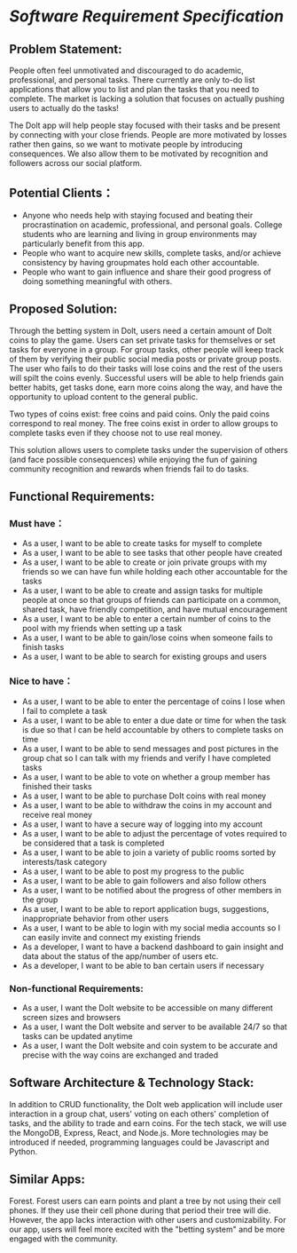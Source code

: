 # *Software Requirement Specification*

## Problem Statement: 
People often feel unmotivated and discouraged to do academic, professional, and personal tasks. There currently are only to-do list applications that allow you to list and plan the tasks that you need to complete. The market is lacking a solution that focuses on actually pushing users to actually do the tasks!

The Dolt app will help people stay focused with their tasks and be present by connecting with your close friends. People are more motivated by losses rather then gains, so we want to motivate people by introducing consequences. We also allow them to be motivated by recognition and followers across our social platform.

## Potential Clients：
- Anyone who needs help with staying focused and beating their procrastination on academic, professional, and personal goals. College students who are learning and living in group environments may particularly benefit from this app. 
- People who want to acquire new skills, complete tasks, and/or achieve consistency by having groupmates hold each other accountable.
- People who want to gain influence and share their good progress of doing something meaningful with others.

## Proposed Solution: 
Through the betting system in Dolt, users need a certain amount of Dolt coins to play the game. Users can set private tasks for themselves or set tasks for everyone in a group. For group tasks, other people will keep track of them by verifying their public social media posts or private group posts. The user who fails to do their tasks will lose coins and the rest of the users will spilt the coins evenly. Successful users will be able to help friends gain better habits, get tasks done, earn more coins along the way, and have the opportunity to upload content to the general public. 

Two types of coins exist: free coins and paid coins. Only the paid coins correspond to real money. The free coins exist in order to allow groups to complete tasks even if they choose not to use real money.

This solution allows users to complete tasks under the supervision of others (and face possible consequences) while enjoying the fun of gaining community recognition and rewards when friends fail to do tasks.  


## Functional Requirements: 

### Must have：
- As a user, I want to be able to create tasks for myself to complete  
- As a user, I want to be able to see tasks that other people have created  
- As a user, I want to be able to create or join private groups with my friends so we can have fun while holding each other accountable for the tasks  
- As a user, I want to be able to create and assign tasks for multiple people at once so that groups of friends can participate on a common, shared task, have friendly competition, and have mutual encouragement
- As a user, I want to be able to enter a certain number of coins to the pool with my friends when setting up a task  
- As a user, I want to be able to gain/lose coins when someone fails to finish tasks 
- As a user, I want to be able to search for existing groups and users


### Nice to have：
- As a user, I want to be able to enter the percentage of coins I lose when I fail to complete a task
- As a user, I want to be able to enter a due date or time for when the task is due so that I can be held accountable by others to complete tasks on time
- As a user, I want to be able to send messages and post pictures in the group chat so I can talk with my friends and verify I have completed tasks  
- As a user, I want to be able to vote on whether a group member has finished their tasks  
- As a user, I want to be able to purchase DoIt coins with real money  
- As a user, I want to be able to withdraw the coins in my account and receive real money    
- As a user, I want to have a secure way of logging into my account
- As a user, I want to be able to adjust the percentage of votes required to be considered that a task is completed  
- As a user, I want to be able to join a variety of public rooms sorted by interests/task category  
- As a user, I want to be able to post my progress to the public  
- As a user, I want to be able to gain followers and also follow others  
- As a user, I want to be notified about the progress of other members in the group
- As a user, I want to be able to report application bugs, suggestions, inappropriate behavior from other users
- As a user, I want to be able to login with my social media accounts so I can easily invite and connect my existing friends
- As a developer, I want to have a backend dashboard to gain insight and data about the status of the app/number of users etc.
- As a developer, I want to be able to ban certain users if necessary


### Non-functional Requirements:
- As a user, I want the DoIt website to be accessible on many different screen sizes and browsers
- As a user, I want the DoIt website and server to be available 24/7 so that tasks can be updated anytime
- As a user, I want the DoIt website and coin system to be accurate and precise with the way coins are exchanged and traded

## Software Architecture & Technology Stack: 
In addition to CRUD functionality, the DoIt web application will include user interaction in a group chat, users' voting on each others' completion of tasks, and the ability to trade and earn coins. For the tech stack, we will use the MongoDB, Express, React, and Node.js. More technologies may be introduced if needed, programming languages could be Javascript and Python.


## Similar Apps:
Forest. Forest users can earn points and plant a tree by not using their cell phones. If they use their cell phone during that period their tree will die. However, the app lacks interaction with other users and customizability. For our app, users will feel more excited with the "betting system" and be more engaged with the community.
